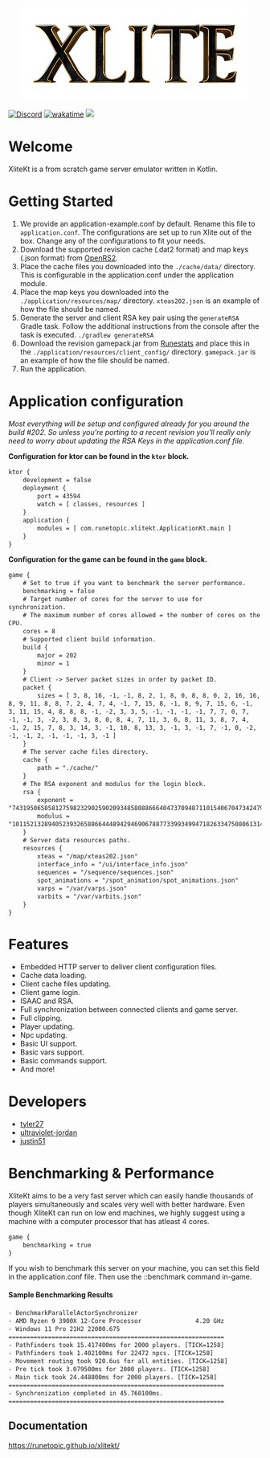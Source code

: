 <p align="center"><img src="https://github.com/runetopic/xlitekt/blob/main/assets/xlite%20logo.png"/></p>

[![Discord](https://img.shields.io/discord/212385463418355713?color=%237289DA&logo=Discord&logoColor=%237289DA)](https://discord.gg/3scgBkrfMG)
[![wakatime](https://wakatime.com/badge/user/00b793fe-9bcc-4e7a-88c2-7c1879c548ce/project/392eeeea-4500-4c18-904b-2c0d662dfb81.svg)](https://wakatime.com/badge/user/00b793fe-9bcc-4e7a-88c2-7c1879c548ce/project/392eeeea-4500-4c18-904b-2c0d662dfb81)
 ![](https://tokei.rs/b1/github/runetopic/xlitekt)
 
# Welcome
XliteKt is a from scratch game server emulator written in Kotlin.

# Getting Started
1. We provide an application-example.conf by default. Rename this file to ``application.conf``. The configurations are set up to run Xlite out of the box. Change any of the configurations to fit your needs.
2. Download the supported revision cache (.dat2 format) and map keys (.json format) from [OpenRS2](https://archive.openrs2.org/caches).
3. Place the cache files you downloaded into the ``./cache/data/`` directory. This is configurable in the application.conf under the application module.
4. Place the map keys you downloaded into the ``./application/resources/map/`` directory. ``xteas202.json`` is an example of how the file should be named.
5. Generate the server and client RSA key pair using the ``generateRSA`` Gradle task. Follow the additional instructions from the console after the task is executed. ``./gradlew generateRSA``
6. Download the revision gamepack.jar from [Runestats](https://archive.runestats.com/osrs/) and place this in the ``./application/resources/client_config/`` directory. ``gamepack.jar`` is an example of how the file should be named.
7. Run the application.

# Application configuration

_Most everything will be setup and configured already for you around the build #202. So unless you're porting to a recent revision you'll really only need to worry about updating the RSA Keys in the application.conf file._

**Configuration for ktor can be found in the ```ktor``` block.**
```shell
ktor {
    development = false
    deployment {
        port = 43594
        watch = [ classes, resources ]
    }
    application {
        modules = [ com.runetopic.xlitekt.ApplicationKt.main ]
    }
}
```
**Configuration for the game can be found in the ``game`` block.**

```shell
game {
    # Set to true if you want to benchmark the server performance.
    benchmarking = false
    # Target number of cores for the server to use for synchronization.
    # The maximum number of cores allowed = the number of cores on the CPU.
    cores = 8
    # Supported client build information.
    build {
        major = 202
        minor = 1
    }
    # Client -> Server packet sizes in order by packet ID.
    packet {
        sizes = [ 3, 8, 16, -1, -1, 8, 2, 1, 8, 0, 8, 8, 0, 2, 16, 16, 8, 9, 11, 8, 8, 7, 2, 4, 7, 4, -1, 7, 15, 8, -1, 8, 9, 7, 15, 6, -1, 3, 11, 15, 4, 8, 8, 8, -1, -2, 3, 3, 5, -1, -1, -1, -1, 7, 7, 0, 7, -1, -1, 3, -2, 3, 8, 3, 8, 0, 8, 4, 7, 11, 3, 6, 8, 11, 3, 8, 7, 4, -1, 2, 15, 7, 8, 3, 14, 3, -1, 10, 8, 13, 3, -1, 3, -1, 7, -1, 0, -2, -1, -1, 2, -1, -1, -1, 3, -1 ]
    }
    # The server cache files directory.
    cache {
        path = "./cache/"
    }
    # The RSA exponent and modulus for the login block.
    rsa {
        exponent = "74319506585812759823290259020934858088666404737094871101540670473424793671202076033582991318775440709937362678616598621443723414224839661646087632908361014054642952231258678163322462341878133664959918342102621655539431162351843502897522597279543226584696172903586455624355061037387268986011976499046968675073"
        modulus = "101152132894052393265886644489429469067887733993499471826334750806131431774995232950094045980615261210482740859538462033841944288877997111341162261129657268035424385776764492943939466200272309679088830878857767599863397432612329236019641861788901097158810527108145428907942159175673330991981851896173021952237"
    }
    # Server data resources paths.
    resources {
        xteas = "/map/xteas202.json"
        interface_info = "/ui/interface_info.json"
        sequences = "/sequence/sequences.json"
        spot_animations = "/spot_animation/spot_animations.json"
        varps = "/var/varps.json"
        varbits = "/var/varbits.json"
    }
}
```

# Features
- Embedded HTTP server to deliver client configuration files.
- Cache data loading.
- Client cache files updating.
- Client game login.
- ISAAC and RSA.
- Full synchronization between connected clients and game server.
- Full clipping.
- Player updating.
- Npc updating.
- Basic UI support.
- Basic vars support.
- Basic commands support.
- And more!

# Developers
 - [tyler27](https://github.com/tyler27)
 - [ultraviolet-jordan](https://github.com/ultraviolet-jordan)
 - [justin51](https://github.com/justin51)

# Benchmarking & Performance
XliteKt aims to be a very fast server which can easily handle thousands of players simultaneously and scales very well with better hardware. 
Even though XliteKt can run on low end machines, we highly suggest using a machine with a computer processor that has atleast 4 cores.

```shell
game {
    benchmarking = true
}
```

If you wish to benchmark this server on your machine, you can set this field in the application.conf file.
Then use the ::benchmark command in-game.

#### Sample Benchmarking Results
```
- BenchmarkParallelActorSynchronizer
- AMD Ryzen 9 3900X 12-Core Processor               4.20 GHz
- Windows 11 Pro 21H2 22000.675 
============================================================
- Pathfinders took 15.417400ms for 2000 players. [TICK=1258]
- Pathfinders took 1.402100ms for 22472 npcs. [TICK=1258]
- Movement routing took 920.6us for all entities. [TICK=1258]
- Pre tick took 3.079500ms for 2000 players. [TICK=1258]
- Main tick took 24.448800ms for 2000 players. [TICK=1258]
============================================================
- Synchronization completed in 45.760100ms.
============================================================
```

## Documentation
https://runetopic.github.io/xlitekt/
